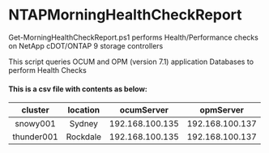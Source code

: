 # NTAPMorningHealthCheckReport
Get-MorningHealthCheckReport.ps1 performs Health/Performance checks on NetApp cDOT/ONTAP 9 storage controllers

This script queries OCUM and OPM (version 7.1) application Databases to perform Health Checks

#### This is a csv file with contents as below:

**cluster**|**location**|**ocumServer**|**opmServer**
:-----:|:-----:|:-----:|:-----:
snowy001|Sydney|192.168.100.135|192.168.100.137
thunder001|Rockdale|192.168.100.135|192.168.100.137
